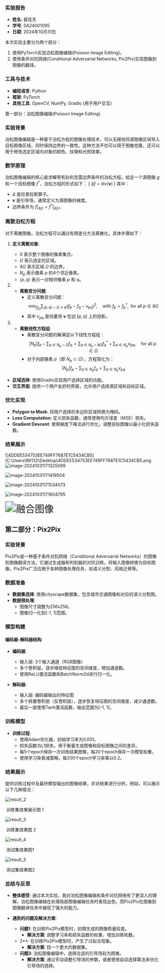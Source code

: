 ### 实验报告

- **姓名**: 裴炫东
- **学号**: SA24001095
- **日期**:  2024年10月31日

本次实验主要分为两个部分：
1. 使用PyTorch实现泊松图像编辑(Poisson Image Editing)。
2. 使用条件对抗网络(Conditional Adversarial Networks, Pix2Pix)实现图像到图像的翻译。

### 工具与技术
- **编程语言**: Python
- **框架**: PyTorch
- **其他工具**: OpenCV, NumPy, Gradio (用于用户交互)

第一部分：泊松图像编辑(Poisson Image Editing)

### 实验背景

泊松图像编辑是一种基于泊松方程的图像处理技术，可以无缝地将源图像区域导入目标图像区域，同时保持边界的一致性。这种方法不仅可以用于图像克隆，还可以用于修改选定区域内对象的颜色、纹理和光照效果。

### 数学原理

泊松图像编辑的核心是求解带有狄利克雷边界条件的泊松方程。给定一个源图像 $g$ 和一个目标图像 $f^*$，泊松方程的形式如下：
\[ $\Delta f$ = $\text{div}(\mathbf{v})$ \]
其中：

- $\Delta$ 是拉普拉斯算子。
- $\mathbf{v}$ 是引导场，通常定义为源图像的梯度。
- 边界条件为 $f|_{\partial \Omega} = f^*|_{\partial \Omega}$。

### 离散泊松方程

对于离散图像，泊松方程可以通过有限差分方法离散化。具体步骤如下：

1. **定义离散对象**:
   - $S$ 表示整个图像的像素集合。
   - $\Omega$ 表示选定的区域。
   - $\partial \Omega$ 表示区域 $\Omega$ 的边界。
   - $N_p$ 表示像素 $p$ 的4个邻近像素。
   - $\langle p, q \rangle$ 表示一对相邻像素 $p$ 和 $q$。

2. - **离散变分问题**:
     - 定义离散变分问题：
       $$ \min_{f|_\Omega} \sum_{\langle p, q \rangle \cap \Omega \neq \emptyset} (f_p - f_q - v_{pq})^2, \quad \text{with } f_p = f_p^*, \text{ for all } p \in \partial \Omega $$
     - 其中 $v_{pq}$ 是向量场 $\mathbf{v}$ 在边 $[p, q]$ 上的投影。

3. - **离散线性方程组**:
     - 离散变分问题的解满足以下线性方程组：
       $$ |N_p| f_p - \sum_{q \in N_p \cap \Omega} f_q = \sum_{q \in N_p \cap \partial \Omega} f_q^* + \sum_{q \in N_p} v_{pq}, \quad \text{for all } p \in \Omega $$
     - 对于内部像素 $p$（即 $N_p \subset \Omega$），方程简化为：
       $$ |N_p| f_p - \sum_{q \in N_p} f_q = \sum_{q \in N_p} v_{pq} $$

- **区域选择**: 使用Gradio实现用户选择区域的功能。
- **交互界面**: 提供一个用户友好的界面，允许用户选择源区域和目标区域。

### 优化实现
- **Polygon to Mask**: 将用户选择的多边形区域转换为掩码。
- **Loss Computation**: 定义损失函数，通常使用均方误差（MSE）损失。
- **Gradient Descent**: 使用梯度下降法进行优化，调整目标图像以最小化损失函数。

### 结果展示

![4DDEE534753EE749FF7687E1C5434CB5](C:\Users\86132\Desktop\4DDEE534753EE749FF7687E1C5434CB5.png![image-20241031171325099](C:\Users\86132\AppData\Roaming\Typora\typora-user-images\image-20241031171325099.png)



![image-20241031171419504](C:\Users\86132\AppData\Roaming\Typora\typora-user-images\image-20241031171419504.png)

![image-20241031171534073](C:\Users\86132\AppData\Roaming\Typora\typora-user-images\image-20241031171534073.png)

![image-20241031171604795](C:\Users\86132\AppData\Roaming\Typora\typora-user-images\image-20241031171604795.png)

<img src="C:\Users\86132\Desktop\融合图像.png" alt="融合图像" style="zoom:220%;" />

## 第二部分：Pix2Pix

### 实验背景
Pix2Pix是一种基于条件对抗网络（Conditional Adversarial Networks）的图像到图像翻译方法。它通过生成器和判别器的对抗训练，将输入图像转换为目标图像。Pix2Pix广泛应用于各种图像处理任务，如语义分割、风格迁移等。

### 数据准备
- **数据集选择**: 使用cityscape数据集，包含城市交通图像和对应的语义分割图。
- **数据预处理**:
  - 图像尺寸调整为256x256。
  - 图像归一化到[-1, 1]范围。

### 模型构建
#### 编码器-解码器结构
- **编码器**:
  - 输入层: 3个输入通道（RGB图像）
  - 多个卷积层，逐步降低特征图的空间维度，增加通道数。
  - 使用ReLU激活函数和BatchNorm2d进行归一化。

- **解码器**:
  - 输入层: 编码器输出的特征图
  - 多个转置卷积层（反卷积层），逐步恢复特征图的空间维度，减少通道数。
  - 最后一层使用Tanh激活函数，输出范围为[-1, 1]。

### 训练模型
- **训练过程**:
  - 使用Adam优化器，初始学习率为0.001。
  - 损失函数为L1损失，用于衡量生成图像和目标图像之间的差异。
  - 每5个epoch保存一次训练结果图像，每20个epoch保存一次模型权重。
  - 使用学习率衰减策略，每200个epoch学习率乘以0.2。

### 结果展示
提供训练过程中及最终模型输出的图像结果，并对结果进行分析。例如，可以展示以下几种情况：

![result_2](C:\Users\86132\PycharmProjects\pythonProject3\train_results\epoch_105\result_2.png)

​								训练集效果展示图 1

![result_3](C:\Users\86132\PycharmProjects\pythonProject3\train_results\epoch_105\result_3.png)

​                                                                    训练集效果图 2

![result_4](C:\Users\86132\PycharmProjects\pythonProject3\val_results\epoch_105\result_4.png)

​                                                                            测试集效果图1

![result_3](C:\Users\86132\PycharmProjects\pythonProject3\val_results\epoch_105\result_3.png)

​                                                                             测试集效果图2

### 总结与反思

- **整体感受**: 通过本次实验，我对泊松图像编辑和条件对抗网络有了更深入的理解。泊松图像编辑在处理局部图像编辑任务时表现出色，而Pix2Pix在图像到图像翻译任务中展现了强大的能力。

- **遇到的问题及解决方案**:
  
  - **问题1**: 在训练Pix2Pix模型时，初期生成的图像质量较差。
    - **解决方案**: 调整学习率和损失函数的权重，增加训练轮数。
  - 2**: 在训练Pix2Pix模型时，产生了过拟合现象。
    - **解决方案**: 找一个更大的数据集。
  - **问题3**: 泊松图像编辑中，选择合适的引导场较为困难。
    - **解决方案**: 通过手动调整引导场的参数，或者使用自动选择算法来优化引导场的选择。
  
  